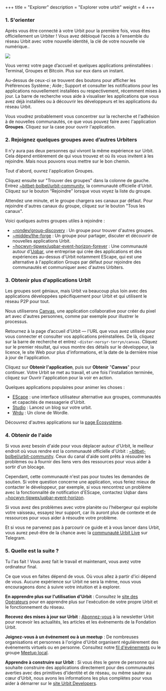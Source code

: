 +++
title = "Explorer"
description = "Explorer votre urbit"
weight = 4
+++

### 1. S'orienter

Après vous être connecté à votre Urbit pour la première fois, vous êtes officiellement un Urbiter ! Vous avez débloqué l’accès à l'ensemble du réseau Urbit avec votre nouvelle identité, la clé de votre nouvelle vie numérique..

![](https://media.urbit.org/site/additional-guides/groups-1.png)

Vous verrez votre page d’accueil et quelques applications préinstallées : Terminal, Groupes et Bitcoin. Plus sur eux dans un instant.

Au-dessus de ceux-ci se trouvent des boutons pour afficher les Préférences Système ; Aide ; Support et consulter les notifications pour les applications nouvellement installées ou respectivement, récemment mises à jour. La barre de recherche vous aide à visualiser les applications que vous avez déjà installées ou à découvrir les développeurs et les applications du réseau Urbit.

Vous voudrez probablement vous concentrer sur la recherche et l'adhésion à de nouvelles communautés, ce que vous pouvez faire avec l'application **Groupes**. Cliquez sur la case pour ouvrir l'application.

### 2. Rejoignez quelques groupes avec d’autres Urbiters

Il n'y aura pas deux personnes qui vivront la même expérience sur Urbit. Cela dépend entièrement de qui vous trouvez et où ils vous invitent à les rejoindre. Mais nous pouvons vous mettre sur le bon chemin.

Tout d'abord, ouvrez l'application Groupes.

Cliquez ensuite sur "Trouver des groupes" dans la colonne de gauche. Entrez [~bitbet-bolbel/urbit-community](https://urbit.org/groups/~bitbet-bolbel/urbit-community), la communauté officielle d'Urbit. Cliquez sur le bouton “Rejoindre” lorsque vous voyez la liste du groupe.

Attendez une minute, et le groupe chargera ses canaux par défaut. Pour rejoindre d'autres canaux du groupe, cliquez sur le bouton "Tous les canaux".

Voici quelques autres groupes utiles à rejoindre :

- [~rondev/group-discovery](https://urbit.org/groups/~rondev/group-discovery) : Un groupe pour trouver d'autres groupes.
- [~middev/the-forge](https://urbit.org/groups/~middev/the-forge) : Un groupe pour partager, discuter et découvrir de nouvelles applications Urbit.
- [~hocwyn-tipwex/uqbar-event-horizon-forever](https://urbit.org/groups/~hocwyn-tipwex/uqbar-event-horizon) : Une communauté autour d'[Uqbar](https://uqbar.network/), une entreprise qui crée des applications et des expériences au-dessus d'Urbit notamment EScape, qui est une alternative à l'application Groups par défaut pour rejoindre des communautés et communiquer avec d'autres Urbiters.

### 3. Obtenir plus d’applications Urbit

Les groupes sont géniaux, mais Urbit va beaucoup plus loin avec des applications développées spécifiquement pour Urbit et qui utilisent le réseau P2P pour tout.

Nous utiliserons [Canvas](https://urbit.org/applications/~norsyr-torryn/canvas), une application collaborative pour créer du pixel art avec d'autres personnes, comme par exemple pour illustrer le processus.

Retournez à la page d’accueil d'Urbit — l'URL que vous avez utilisée pour vous connecter et consulter vos applications préinstallées. De là, cliquez sur la barre de recherche et entrez `~dister-norsyr-torryn/canvas`. Cliquez sur le premier résultat, qui vous montre des détails sur le développeur, la licence, le site Web pour plus d'informations, et la date de la dernière mise à jour de l'application.

Cliquez sur **Obtenir l'application**, puis sur **Obtenir** "**Canvas**" pour continuer. Votre Urbit se met au travail, et une fois l'installation terminée, cliquez sur Ouvrir l'application pour la voir en action.

Quelques applications populaires pour animer les choses :

- [EScape](https://urbit.org/applications/~fabnev-hinmur/escape) : une interface utilisateur alternative aux groupes, communautés et capacités de messagerie d'Urbit.
- [Studio](https://urbit.org/applications/~tirrel/studio) : Lancez un blog sur votre urbit.
- [Wrdu](https://urbit.org/applications/~magped-magped-rabsef-bicrym/wrdu) : Un clone de Wordle.

Découvrez d'autres applications sur la [page Écosystème](https://urbit.org/ecosystem?type=applications).

### 4. Obtenir de l'aide

Si vous avez besoin d'aide pour vous déplacer autour d'Urbit, le meilleur endroit où vous rendre est la communauté officielle d'Urbit : [~bitbet-bolbel/urbit-community](https://urbit.org/groups/~bitbet-bolbel/urbit-community). Ceux du canal d'aide sont prêts à résoudre les problèmes ou à fournir des liens vers des ressources pour vous aider à sortir d'un blocage.

Cependant, cette communauté n'est pas pour toutes les demandes de soutien. Si votre question concerne une application, vous feriez mieux de contacter le développeur, par exemple, si vous rencontrez un problème avec la fonctionnalité de notification d'EScape, contactez Uqbar dans [~hocwyn-tipwex/uqbar-event-horizon](https://urbit.org/groups/~hocwyn-tipwex/uqbar-event-horizon).

Si vous avez des problèmes avec votre planète ou l'hébergeur qui exploite votre vaisseau, essayez leur support, car ils auront plus de contexte et de ressources pour vous aider à résoudre votre problème.

Et si vous ne parvenez pas à parcourir ce guide et à vous lancer dans Urbit, vous aurez peut-être de la chance avec la [communauté Urbit Live](https://t.me/UrbitLiveGroup) sur Telegram.

### 5. Quelle est la suite ?

Tu l'as fait ! Vous avez fait le travail et maintenant, vous avez votre ordinateur final.

Ce que vous en faites dépend de vous. Où vous allez à partir d'ici dépend de vous. Aucune expérience sur Urbit ne sera la même, nous vous encourageons donc à suivre votre intuition et à explorer.

**En apprendre plus sur l'utilisation d'Urbit** : Consultez le [site des Opérateurs](https://operators.urbit.org/) pour en apprendre plus sur l'exécution de votre propre Urbit et le fonctionnement du réseau.

**Recevez des mises à jour sur Urbit** : [Abonnez-vous](https://urbit.us11.list-manage.com/subscribe/post?u=972a03db9e0c6c25bb58de8c8&id=be143888d2) à la newsletter Urbit pour recevoir les actualités, les articles et les événements de la Fondation Urbit.

**Joignez-vous à un événement ou à un meetup** : De nombreuses organisations et personnes à l'origine d'Urbit organisent régulièrement des événements virtuels ou en personne. Consultez notre [fil d'événements](https://urbit.org/events) ou le groupe [Meetup local](https://urbit.org/ecosystem?type=communities).

**Apprendre à construire sur Urbit** : Si vous êtes le genre de personne qui souhaite construire des applications directement pour des communautés averties avec des primitives d'identité et de réseau, ou même sauter au cœur d’Urbit, nous avons les informations les plus complètes pour vous aider à démarrer sur le [site Urbit Developers](https://developers.urbit.org/).
